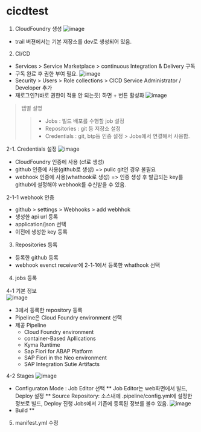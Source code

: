 # cicdtest

1. CloudFoundry 생성
![image](https://github.com/kangseunghyun/cicdtest/assets/21374560/94d0128b-6ec0-4a3a-9825-8deeec7b693a)
- trail 버젼에서는 기본 저장소를 dev로 생성되어 있음.

2. CI/CD
- Services > Service Marketplace > continuous Integration & Delivery 구독
- 구독 완료 후 권한 부여 필요. 
![image](https://github.com/kangseunghyun/cicdtest/assets/21374560/d75d3259-2682-4c29-a268-9f660e9c0b83)
- Security > Users > Role collections > CICD Service Administrator / Developer 추가
- 재로그인?(바로 권한이 적용 안 되는듯) 하면 + 번튼 활성화
![image](https://github.com/kangseunghyun/cicdtest/assets/21374560/c5144478-c352-4f20-a3e6-db90456c9c4f)
> 탭별 설명
>> * Jobs : 빌드 배포를 수행할 job 설정
>> * Repositories : git 등 저장소 설정
>> * Credentials : git, btp등 인증 설정 > Jobs에서 연결해서 사용함. 

2-1. Credentials 설정
![image](https://github.com/kangseunghyun/cicdtest/assets/21374560/514a6fa8-bb2e-4a64-8fb2-58065617c7d3)
* CloudFoundry 인증에 사용 (cf로 생성)
* github 인증에 사용(github로 생성) => pulic git인 경우 불필요
* webhook 인증에 사용(whathook로 생성) => 인증 생성 후 발급되는 key를 github에 설정해야 webhook를 수신받을 수 있음.

2-1-1 webhook 인증
  - github > settings > Webhooks > add webhhok
  - 생성한 api url 등록
  - application/json 선택
  - 이전에 생성한 key 등록
    
3.  Repositories 등록
- 등록한 github 등록
- webhook evenct receiver에 2-1-1에서 등록한 whathook 선택
  
4. jobs 등록
  
4-1 기본 정보  
![image](https://github.com/kangseunghyun/cicdtest/assets/21374560/a470bb77-fd1a-4d77-9f19-2791b16c7c71)
  - 3에서 등록한 repository 등록
  - Pipeline은 Cloud Foundry environment 선택
  - 제공 Pipeline
    * Cloud Foundry environment
    * container-Based Apllications
    * Kyma Runtime
    * Sap Fiori for ABAP Platform
    * SAP Fiori in the Neo environment
    * SAP Integration Sutie Artifacts 

4-2 Stages
![image](https://github.com/kangseunghyun/cicdtest/assets/21374560/9c400bbd-b0c0-4c85-a03a-da326a9ed370)
 * Configuraton Mode : Job Editor 선택
 ** Job Editor는 web화면에서 빌드, Deploy 설정
 ** Source Repository: 소스내에 .pipeline/config.yml에 설정한 정보로 빌드, Deploy 진행
                        Jobs에서 기존에 등록된 정보를 볼수 있음.
                        ![image](https://github.com/kangseunghyun/cicdtest/assets/21374560/46aefeaf-3cfd-4a7f-9dfb-9351be05796e)
 * Build
 **  
     
5. manifest.yml 수정
  



   
